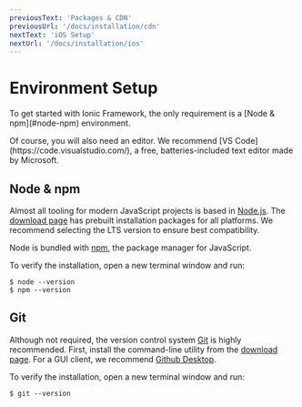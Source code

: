 ```yaml
---
previousText: 'Packages & CDN'
previousUrl: '/docs/installation/cdn'
nextText: 'iOS Setup'
nextUrl: '/docs/installation/ios'
---
```


# Environment Setup

<p class="intro" markdown="1">
To get started with Ionic Framework, the only requirement is a [Node & npm](#node-npm) environment.
</p>
<p class="intro" markdown="1">
Of course, you will also need an editor. We recommend [VS Code](https://code.visualstudio.com/), a free, batteries-included text editor made by Microsoft.
</p>

## Node & npm

Almost all tooling for modern JavaScript projects is based in [Node.js](/docs/faq/glossary#node). The [download page](https://nodejs.org/en/download/) has prebuilt installation packages for all platforms. We recommend selecting the LTS version to ensure best compatibility.

Node is bundled with [npm](/docs/faq/glossary#npm), the package manager for JavaScript.

To verify the installation, open a new terminal window and run:

```shell
$ node --version
$ npm --version
```

## Git

Although not required, the version control system [Git](/docs/faq/glossary#git) is highly recommended. First, install the command-line utility from the [download page](https://git-scm.com/downloads). For a GUI client, we recommend [Github Desktop](https://desktop.github.com/).

To verify the installation, open a new terminal window and run:

```shell
$ git --version
```
